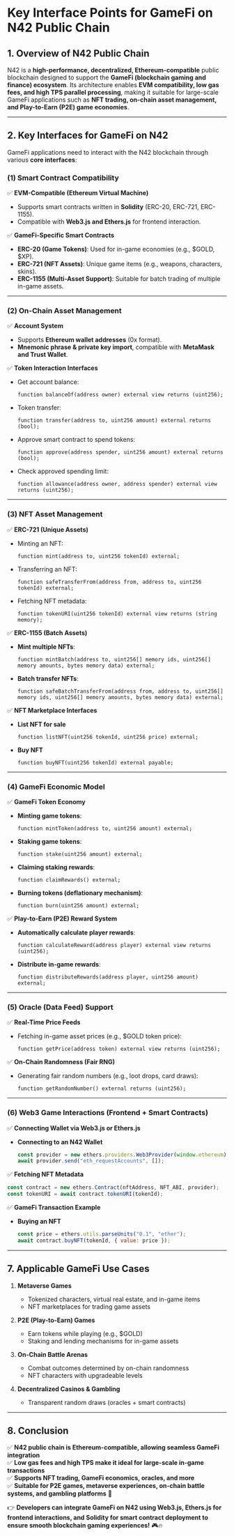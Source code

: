 # **Key Interface Points for GameFi on N42 Public Chain**

## **1. Overview of N42 Public Chain**
N42 is a **high-performance, decentralized, Ethereum-compatible** public blockchain designed to support the **GameFi (blockchain gaming and finance) ecosystem**. Its architecture enables **EVM compatibility, low gas fees, and high TPS parallel processing**, making it suitable for large-scale GameFi applications such as **NFT trading, on-chain asset management, and Play-to-Earn (P2E) game economies**.

---

## **2. Key Interfaces for GameFi on N42**
GameFi applications need to interact with the N42 blockchain through various **core interfaces**:

### **(1) Smart Contract Compatibility**
✅ **EVM-Compatible (Ethereum Virtual Machine)**
- Supports smart contracts written in **Solidity** (ERC-20, ERC-721, ERC-1155).
- Compatible with **Web3.js and Ethers.js** for frontend interaction.

✅ **GameFi-Specific Smart Contracts**
- **ERC-20 (Game Tokens)**: Used for in-game economies (e.g., $GOLD, $XP).
- **ERC-721 (NFT Assets)**: Unique game items (e.g., weapons, characters, skins).
- **ERC-1155 (Multi-Asset Support)**: Suitable for batch trading of multiple in-game assets.

---

### **(2) On-Chain Asset Management**
✅ **Account System**
- Supports **Ethereum wallet addresses** (0x format).
- **Mnemonic phrase & private key import**, compatible with **MetaMask and Trust Wallet**.

✅ **Token Interaction Interfaces**
- Get account balance:
  ```solidity
  function balanceOf(address owner) external view returns (uint256);
  ```
- Token transfer:
  ```solidity
  function transfer(address to, uint256 amount) external returns (bool);
  ```
- Approve smart contract to spend tokens:
  ```solidity
  function approve(address spender, uint256 amount) external returns (bool);
  ```
- Check approved spending limit:
  ```solidity
  function allowance(address owner, address spender) external view returns (uint256);
  ```

---

### **(3) NFT Asset Management**
✅ **ERC-721 (Unique Assets)**
- Minting an NFT:
  ```solidity
  function mint(address to, uint256 tokenId) external;
  ```
- Transferring an NFT:
  ```solidity
  function safeTransferFrom(address from, address to, uint256 tokenId) external;
  ```
- Fetching NFT metadata:
  ```solidity
  function tokenURI(uint256 tokenId) external view returns (string memory);
  ```

✅ **ERC-1155 (Batch Assets)**
- **Mint multiple NFTs**:
  ```solidity
  function mintBatch(address to, uint256[] memory ids, uint256[] memory amounts, bytes memory data) external;
  ```
- **Batch transfer NFTs**:
  ```solidity
  function safeBatchTransferFrom(address from, address to, uint256[] memory ids, uint256[] memory amounts, bytes memory data) external;
  ```

✅ **NFT Marketplace Interfaces**
- **List NFT for sale**
  ```solidity
  function listNFT(uint256 tokenId, uint256 price) external;
  ```
- **Buy NFT**
  ```solidity
  function buyNFT(uint256 tokenId) external payable;
  ```

---

### **(4) GameFi Economic Model**
✅ **GameFi Token Economy**
- **Minting game tokens**:
  ```solidity
  function mintToken(address to, uint256 amount) external;
  ```
- **Staking game tokens**:
  ```solidity
  function stake(uint256 amount) external;
  ```
- **Claiming staking rewards**:
  ```solidity
  function claimRewards() external;
  ```
- **Burning tokens (deflationary mechanism)**:
  ```solidity
  function burn(uint256 amount) external;
  ```

✅ **Play-to-Earn (P2E) Reward System**
- **Automatically calculate player rewards**:
  ```solidity
  function calculateReward(address player) external view returns (uint256);
  ```
- **Distribute in-game rewards**:
  ```solidity
  function distributeRewards(address player, uint256 amount) external;
  ```

---

### **(5) Oracle (Data Feed) Support**
✅ **Real-Time Price Feeds**
- Fetching in-game asset prices (e.g., $GOLD token price):
  ```solidity
  function getPrice(address token) external view returns (uint256);
  ```
✅ **On-Chain Randomness (Fair RNG)**
- Generating fair random numbers (e.g., loot drops, card draws):
  ```solidity
  function getRandomNumber() external returns (uint256);
  ```

---

### **(6) Web3 Game Interactions (Frontend + Smart Contracts)**
✅ **Connecting Wallet via Web3.js or Ethers.js**
- **Connecting to an N42 Wallet**
  ```javascript
  const provider = new ethers.providers.Web3Provider(window.ethereum);
  await provider.send("eth_requestAccounts", []);
  ```
✅ **Fetching NFT Metadata**
  ```javascript
  const contract = new ethers.Contract(nftAddress, NFT_ABI, provider);
  const tokenURI = await contract.tokenURI(tokenId);
  ```

✅ **GameFi Transaction Example**
- **Buying an NFT**
  ```javascript
  const price = ethers.utils.parseUnits("0.1", "ether");
  await contract.buyNFT(tokenId, { value: price });
  ```

---

## **7. Applicable GameFi Use Cases**
1. **Metaverse Games**
   - Tokenized characters, virtual real estate, and in-game items
   - NFT marketplaces for trading game assets

2. **P2E (Play-to-Earn) Games**
   - Earn tokens while playing (e.g., $GOLD)
   - Staking and lending mechanisms for in-game assets

3. **On-Chain Battle Arenas**
   - Combat outcomes determined by on-chain randomness
   - NFT characters with upgradeable levels

4. **Decentralized Casinos & Gambling**
   - Transparent random draws (oracles + smart contracts)

---

## **8. Conclusion**
✅ **N42 public chain is Ethereum-compatible, allowing seamless GameFi integration**  
✅ **Low gas fees and high TPS make it ideal for large-scale in-game transactions**  
✅ **Supports NFT trading, GameFi economics, oracles, and more**  
✅ **Suitable for P2E games, metaverse experiences, on-chain battle systems, and gambling platforms** 🚀  

👉 **Developers can integrate GameFi on N42 using Web3.js, Ethers.js for frontend interactions, and Solidity for smart contract deployment to ensure smooth blockchain gaming experiences!** 🎮🔥
